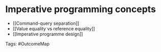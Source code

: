 # Imperative programming concepts

- [[Command-query separation]]
- [[Value equality vs reference equality]]
- [[Imperative programme design]]

Tags: #OutcomeMap 